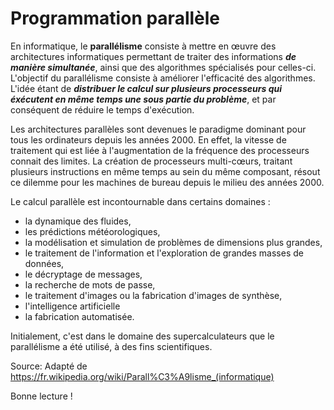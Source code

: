 # Programmation parallèle

En informatique, le **parallélisme** consiste à mettre en œuvre des architectures informatiques 
permettant de traiter des informations ***de manière simultanée***, ainsi que des algorithmes spécialisés pour celles-ci. 
L'objectif du parallélisme consiste à améliorer l'efficacité des algorithmes. L'idée étant de ***distribuer le calcul sur plusieurs processeurs 
qui éxécutent en même temps une sous partie du problème***, et par conséquent de réduire le temps d'exécution.

Les architectures parallèles sont devenues le paradigme dominant pour tous les ordinateurs depuis les années 2000. 
En effet, la vitesse de traitement qui est liée à l'augmentation de la fréquence des processeurs connait des limites. 
La création de processeurs multi-cœurs, traitant plusieurs instructions en même temps au sein du même composant, 
résout ce dilemme pour les machines de bureau depuis le milieu des années 2000.

Le calcul parallèle est incontournable dans certains domaines : 
- la dynamique des fluides, 
- les prédictions météorologiques, 
- la modélisation et simulation de problèmes de dimensions plus grandes, 
- le traitement de l'information et l'exploration de grandes masses de données, 
- le décryptage de messages, 
- la recherche de mots de passe, 
- le traitement d'images ou la fabrication d'images de synthèse,
- l'intelligence artificielle 
- la fabrication automatisée. 

Initialement, c'est dans le domaine des supercalculateurs que le parallélisme a été utilisé, à des fins scientifiques.

Source: Adapté de https://fr.wikipedia.org/wiki/Parall%C3%A9lisme_(informatique)


Bonne lecture !
